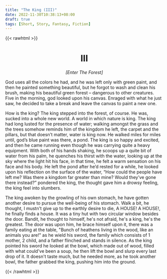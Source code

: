 ```yaml
---
title: "The King (III)"
date: 2022-11-30T10:38:13+08:00
draft: true
tags: [Short, Story, Fantasy, Fiction]
---
```


{{< rawhtml >}}
<h1 style="text-align: center;" class="story">III</h1>
<p style="text-align: center; font-style: italic;" class="story">[Enter The Forest]</p>



<p class="story">
God uses all the colors he had, and he was left only with green paint, and then he painted something beautiful, but he forgot to wash and clean his brush, making his beautiful green forest – dangerous to other creatures. Five in the morning, god looked upon his canvas. Enraged with what he just saw, he decided to take a break and leave the canvas to paint a new one.
</p>

<p class="story">
How is the king? The king stepped into the forest, of course. He was, sucked into a whole new world. A world in which nature is king. The king had long lusted for the presence of water; walking amongst the grass and the trees somehow reminds him of the kingdom he left, the carpet and the pillars, but that doesn’t matter, water is king now. He walked miles for miles until, god’s blue paint was there, a pond. The king is so happy and excited, and then he came running even though he was carrying quite a heavy equipment. With both of his hands shaking, he scoops up a quite bit of water from his palm, he quenches his thirst with the water, looking up at the sky where the light hit his face, in that time, he felt a warm sensation on his face and his body. He left the pond after he’d rested for a while, he looked upon his reflection on the surface of the water, “How could the people have left me? Was there a kingdom far greater than mine? Would they’ve gone there instead?” pondered the king, the thought gave him a drowsy feeling, the king feel into slumbers.
</p>

<p class="story">
The king awoken by the growling of his own stomach, he have gotten another desire to pursue the well-being of his stomach. Walk a bit, he thought, I mustn't give up to the earthly desire to die, A HOUSE! A HOUSE!, he finally finds a house. It was a tiny hut with two circular window besides the door. Bandit, he thought to himself, he's not afraid, he's a king, he's the greatest. The door was upon him, he brace himself upon it, there was a family eating at the table, "Bunch of heathens living in the wood, like an animals you are!" as he wield his sword, the family which consists of 1 mother, 2 child, and a father flinched and stands in silence. As the king pointed his sword he looked at the bowl, which made out of wood, filled with what could've been a soup, he then lift the bowl and slurp every last drop of it. It doesn't taste much, but he needed more, as he took another bowl, the father grabbed the king, pushing him into the ground.
</p>

<p class="story">

</p>

{{< /rawhtml >}}